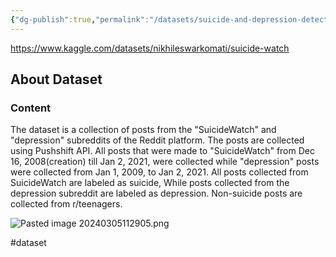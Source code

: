 ```yaml
---
{"dg-publish":true,"permalink":"/datasets/suicide-and-depression-detection/"}
---
```




https://www.kaggle.com/datasets/nikhileswarkomati/suicide-watch

## About Dataset

### Content

The dataset is a collection of posts from the "SuicideWatch" and "depression" subreddits of the Reddit platform. The posts are collected using Pushshift API. All posts that were made to "SuicideWatch" from Dec 16, 2008(creation) till Jan 2, 2021, were collected while "depression" posts were collected from Jan 1, 2009, to Jan 2, 2021. All posts collected from SuicideWatch are labeled as suicide, While posts collected from the depression subreddit are labeled as depression. Non-suicide posts are collected from r/teenagers.

![Pasted image 20240305112905.png](/img/user/Images/Pasted%20image%2020240305112905.png)

#dataset 
